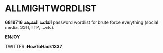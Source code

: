 # ALLMIGHTWORDLIST
**القائمة الفشيخة**
**6819716** password wordlist for brute force everything (social media, SSH, FTP, ...etc).

**ENJOY**

TWITTER :**HowToHack1337**
